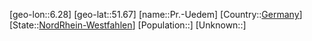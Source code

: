 ﻿---
location: [51.67,6.28]
type: City
tags:
- geo/City


SpocWebEntityId: 33497
isDeleted: false
confidential: public

---
[geo-lon::6.28]
[geo-lat::51.67]
[name::Pr.-Uedem]
[Country::[Germany](geo/Continent/Europe/Germany.md)]
[State::[NordRhein-Westfahlen](NordRhein-Westfahlen)]
[Population::]
[Unknown::]

